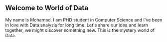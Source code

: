 ## Welcome to World of Data

My name is Mohamad. I am PHD student in Computer Science and I've been in love with Data analysis for long time. Let's share our idea and learn together, we might discover something new. This is the mystery world of Data.


